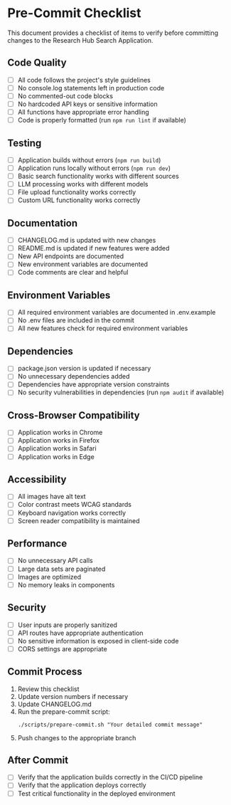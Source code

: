 # Pre-Commit Checklist

This document provides a checklist of items to verify before committing changes to the Research Hub Search Application.

## Code Quality

- [ ] All code follows the project's style guidelines
- [ ] No console.log statements left in production code
- [ ] No commented-out code blocks
- [ ] No hardcoded API keys or sensitive information
- [ ] All functions have appropriate error handling
- [ ] Code is properly formatted (run `npm run lint` if available)

## Testing

- [ ] Application builds without errors (`npm run build`)
- [ ] Application runs locally without errors (`npm run dev`)
- [ ] Basic search functionality works with different sources
- [ ] LLM processing works with different models
- [ ] File upload functionality works correctly
- [ ] Custom URL functionality works correctly

## Documentation

- [ ] CHANGELOG.md is updated with new changes
- [ ] README.md is updated if new features were added
- [ ] New API endpoints are documented
- [ ] New environment variables are documented
- [ ] Code comments are clear and helpful

## Environment Variables

- [ ] All required environment variables are documented in .env.example
- [ ] No .env files are included in the commit
- [ ] All new features check for required environment variables

## Dependencies

- [ ] package.json version is updated if necessary
- [ ] No unnecessary dependencies added
- [ ] Dependencies have appropriate version constraints
- [ ] No security vulnerabilities in dependencies (run `npm audit` if available)

## Cross-Browser Compatibility

- [ ] Application works in Chrome
- [ ] Application works in Firefox
- [ ] Application works in Safari
- [ ] Application works in Edge

## Accessibility

- [ ] All images have alt text
- [ ] Color contrast meets WCAG standards
- [ ] Keyboard navigation works correctly
- [ ] Screen reader compatibility is maintained

## Performance

- [ ] No unnecessary API calls
- [ ] Large data sets are paginated
- [ ] Images are optimized
- [ ] No memory leaks in components

## Security

- [ ] User inputs are properly sanitized
- [ ] API routes have appropriate authentication
- [ ] No sensitive information is exposed in client-side code
- [ ] CORS settings are appropriate

## Commit Process

1. Review this checklist
2. Update version numbers if necessary
3. Update CHANGELOG.md
4. Run the prepare-commit script:
   ```
   ./scripts/prepare-commit.sh "Your detailed commit message"
   ```
5. Push changes to the appropriate branch

## After Commit

- [ ] Verify that the application builds correctly in the CI/CD pipeline
- [ ] Verify that the application deploys correctly
- [ ] Test critical functionality in the deployed environment
